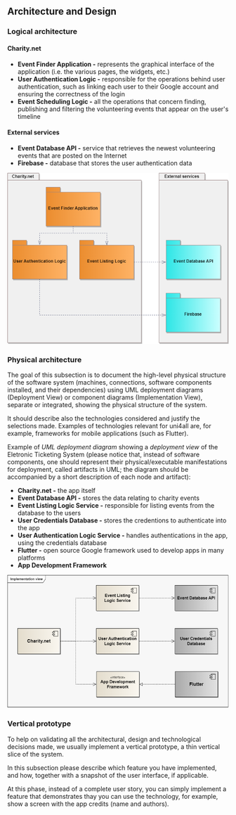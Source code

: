 
## Architecture and Design

### Logical architecture

#### Charity.net
* **Event Finder Application -** represents the graphical interface of the application (i.e. the various pages, the widgets, etc.)
* **User Authentication Logic -** responsible for the operations behind user authentication, such as linking each user to their Google account and ensuring the correctness of the login
* **Event Scheduling Logic -** all the operations that concern finding, publishing and filtering the volunteering events that appear on the user's timeline

#### External services
* **Event Database API -** service that retrieves the newest volunteering events that are posted on the Internet
* **Firebase -** database that stores the user authentication data

![LogicalView](../images/LogicalArchitecture.png)

### Physical architecture
The goal of this subsection is to document the high-level physical structure of the software system (machines, connections, software components installed, and their dependencies) using UML deployment diagrams (Deployment View) or component diagrams (Implementation View), separate or integrated, showing the physical structure of the system.

It should describe also the technologies considered and justify the selections made. Examples of technologies relevant for uni4all are, for example, frameworks for mobile applications (such as Flutter).

Example of _UML deployment diagram_ showing a _deployment view_ of the Eletronic Ticketing System (please notice that, instead of software components, one should represent their physical/executable manifestations for deployment, called artifacts in UML; the diagram should be accompanied by a short description of each node and artifact):

* **Charity.net -** the app itself
* **Event Database API -** stores the data relating to charity events
* **Event Listing Logic Service -** responsible for listing events from the database to the users
* **User Credentials Database -** stores the credentions to authenticate into the app
* **User Authentication Logic Service -** handles authentications in the app, using the credentials database
* **Flutter -** open source Google framework used to develop apps in many platforms
* **App Development Framework**

![ImplementationView](../images/PhysicalArchitecture.png)

### Vertical prototype
To help on validating all the architectural, design and technological decisions made, we usually implement a vertical prototype, a thin vertical slice of the system.

In this subsection please describe which feature you have implemented, and how, together with a snapshot of the user interface, if applicable.

At this phase, instead of a complete user story, you can simply implement a feature that demonstrates thay you can use the technology, for example, show a screen with the app credits (name and authors).
